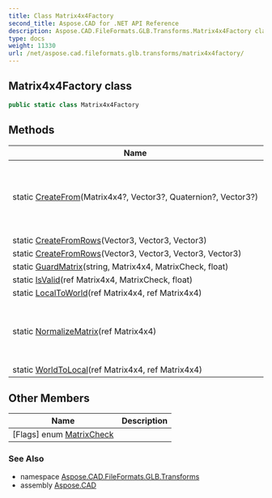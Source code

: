 ```yaml
---
title: Class Matrix4x4Factory
second_title: Aspose.CAD for .NET API Reference
description: Aspose.CAD.FileFormats.GLB.Transforms.Matrix4x4Factory class. 
type: docs
weight: 11330
url: /net/aspose.cad.fileformats.glb.transforms/matrix4x4factory/
---
```

## Matrix4x4Factory class

```csharp
public static class Matrix4x4Factory
```

## Methods

| Name | Description |
| --- | --- |
| static [CreateFrom](../../aspose.cad.fileformats.glb.transforms/matrix4x4factory/createfrom/)(Matrix4x4?, Vector3?, Quaternion?, Vector3?) | Evaluates a Matrix4x4 transform based on the available parameters. |
| static [CreateFromRows](../../aspose.cad.fileformats.glb.transforms/matrix4x4factory/createfromrows/#createfromrows)(Vector3, Vector3, Vector3) |  |
| static [CreateFromRows](../../aspose.cad.fileformats.glb.transforms/matrix4x4factory/createfromrows/#createfromrows_1)(Vector3, Vector3, Vector3, Vector3) |  |
| static [GuardMatrix](../../aspose.cad.fileformats.glb.transforms/matrix4x4factory/guardmatrix/)(string, Matrix4x4, MatrixCheck, float) |  |
| static [IsValid](../../aspose.cad.fileformats.glb.transforms/matrix4x4factory/isvalid/)(ref Matrix4x4, MatrixCheck, float) |  |
| static [LocalToWorld](../../aspose.cad.fileformats.glb.transforms/matrix4x4factory/localtoworld/)(ref Matrix4x4, ref Matrix4x4) |  |
| static [NormalizeMatrix](../../aspose.cad.fileformats.glb.transforms/matrix4x4factory/normalizematrix/)(ref Matrix4x4) | Normalizes the axis of the given matrix, to make it orthogonal. |
| static [WorldToLocal](../../aspose.cad.fileformats.glb.transforms/matrix4x4factory/worldtolocal/)(ref Matrix4x4, ref Matrix4x4) |  |

## Other Members

| Name | Description |
| --- | --- |
| [Flags] enum [MatrixCheck](../../aspose.cad.fileformats.glb.transforms/matrix4x4factory.matrixcheck) |  |

### See Also

* namespace [Aspose.CAD.FileFormats.GLB.Transforms](../../aspose.cad.fileformats.glb.transforms/)
* assembly [Aspose.CAD](../../)


